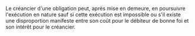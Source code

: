 Le créancier d'une obligation peut, après mise en demeure, en poursuivre l'exécution en nature sauf si cette exécution est impossible ou s'il existe une disproportion manifeste entre son coût pour le débiteur de bonne foi et son intérêt pour le créancier.
